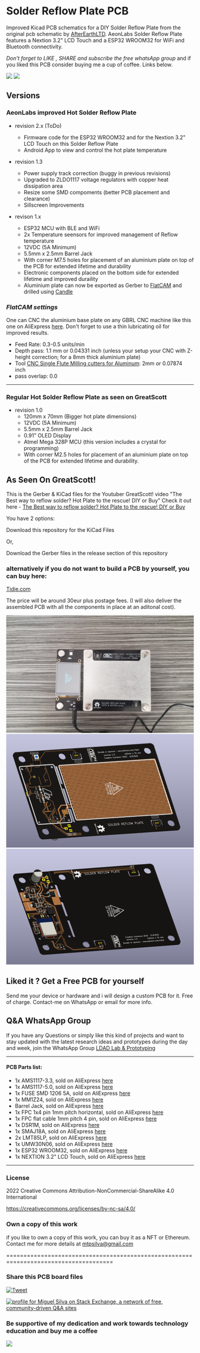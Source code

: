 # Solder Reflow Plate PCB
 Improved Kicad PCB schematics for a DIY Solder Reflow Plate from the original pcb schematic by [AfterEarthLTD](https://github.com/AfterEarthLTD/Solder-Reflow-Plate). AeonLabs Solder Reflow Plate features a Nextion 3.2" LCD Touch and a ESP32 WROOM32 for WiFi and Bluetooth connectivity. 

*Don't forget to LIKE , SHARE and subscribe the free whatsApp group* and if you liked this PCB consider buying me a cup of coffee. Links below.

![](https://views.whatilearened.today/views/github/aeonSolutions/AeonLabs_Solder_Reflow_Plate_PCB.svg)
![](https://img.shields.io/github/downloads/aeonSolutions/AeonLabs-Solder-Reflow-Plate-PCB/total?style=for-the-badge)

## Versions
### AeonLabs improved Hot Solder Reflow Plate
- revision 2.x (ToDo)
  - Firmware code for the ESP32 WROOM32 and for the Nextion 3.2" LCD Touch on this Solder Reflow Plate
  - Android App to view and control the hot plate temperature

- revision 1.3
  - Power supply track correction (buggy in previous revisions)
  - Upgraded to ZLDO1117 voltage regulators with copper heat dissipation area
  - Resize some SMD compoments (better PCB placement and clearance)
  - Sillscreen Improvements 
 
- revison 1.x
  - ESP32 MCU with BLE and WiFi
  - 2x Temperature seensors for improved management of Reflow temperature
  - 12VDC (5A Minimum)
  - 5.5mm x 2.5mm Barrel Jack
  - With corner M7.5 holes for placement of an aluminium plate on top of the PCB for extended lifetime and durability
  - Electronic components placed on the bottom side for extended lifetime and improved duraility
  - Aluminium plate can now be exported as Gerber to [FlatCAM](http://flatcam.org) and drilled using [Candle](https://github.com/Denvi/Candle) 
  
### *FlatCAM settings*
 
One can CNC the aluminium base plate on any GBRL CNC machine like this one on AliExpress [here](https://s.click.aliexpress.com/e/_AOOXQ7). Don't forget to use a thin lubricating oil for improved results. 
 
  - Feed Rate: 0.3-0.5 units/min
  - Depth pass: 1.1 mm or 0.04331 inch (unless your setup your CNC with Z-height correction; for a 8mm thick aluminium plate)
  - Tool [CNC Single Flute Milling cutters for Aluminum](https://www.aliexpress.com/item/1005004188243213.html?spm=a2g0o.cart.0.0.3cb23c00L4Ibog&mp=1): 2mm or 0.07874 inch
  - pass overlap: 0.0
  
 ________________________________________________________________________________________________________________

### Regular Hot Solder Reflow Plate as seen on GreatScott
- revision 1.0
  - 120mm x 70mm (Bigger hot plate dimensions)
  - 12VDC (5A Minimum)
  - 5.5mm x 2.5mm Barrel Jack
  - 0.91" OLED Display
  - Atmel Mega 328P MCU (this version includes a crystal for programming)
  - With corner M2.5 holes for placement of an aluminium plate on top of the PCB for extended lifetime and durability.
 

## As Seen On GreatScott! 
This is the Gerber & KiCad files for the Youtuber GreatScott! video "The Best way to reflow solder? Hot Plate to the rescue! DIY or Buy"
Check it out here - [The Best way to reflow solder? Hot Plate to the rescue! DIY or Buy](https://www.youtube.com/watch?v=QarizoUnRfk)


You have 2 options:

Download this repository for the KiCad Files

Or,

Download the Gerber files in the release section of this repository

### alternatively if you do not want to build a PCB by yourself, you can buy here:

[Tidie.com](https://www.tindie.com/products/aeonlabs/solder-reflow-plate-with-nextion-lcd-touch/)

The price will be around 30eur plus postage fees.
(I will also deliver the assembled PCB with all the components in place at an aditonal cost).

![](https://github.com/aeonSolutions/AeonLabs-Solder-Reflow-Plate-PCB/blob/main/Designs/concept.jpg)
![](https://github.com/aeonSolutions/AeonLabs-Solder-Reflow-Plate-PCB/blob/main/Designs/pcb_front.png)
![](https://github.com/aeonSolutions/AeonLabs-Solder-Reflow-Plate-PCB/blob/main/Designs/pcb_back.png)

## Liked it ? Get a Free PCB for yourself
Send me your device or hardware and i will design a custom PCB for it. Free of charge. Contact-me on WhatsApp or email for more info. 

## Q&A WhatsApp Group
If you have any Questions or simply  like this kind of projects and want to stay updated with the latest research ideas and prototypes during the day and week, join the WhatsApp Group
[LDAD Lab & Prototyping](https://chat.whatsapp.com/FkNC7u83kuy2QRA5sqjBVg)


________________________________________________________________________________________________________________



#### PCB Parts list:
- 1x AMS1117-3.3, sold on AliExpress [here](https://s.click.aliexpress.com/e/_AOIVLN)
- 1x AMS1117-5.0, sold on AliExpress [here](https://s.click.aliexpress.com/e/_AOIVLN)
- 1x FUSE SMD 1206 5A, sold on AliExpress [here](https://s.click.aliexpress.com/e/_A8yVgJ)
- 1x MM1Z24, sold on AliExpress [here](https://www.aliexpress.com/item/1005003538876461.html?spm=a2g0o.order_list.0.0.2bb91802tqEyK1)
- Barrel Jack, sold on AliExpress [here](https://s.click.aliexpress.com/e/_As3F2L)
- 1x FPC 1x4 pin 1mm pitch horizontal, sold on AliExpress [here](https://s.click.aliexpress.com/e/_ASMTDp)
- 1x FPC flat cable 1mm pitch 4 pin, sold on AliExpress [here](https://s.click.aliexpress.com/e/_9js0C7)
- 1x DSR1M, sold on AliExpress [here](https://s.click.aliexpress.com/e/_9JQobh)
- 1x SMAJ18A, sold on AliExpress [here](https://s.click.aliexpress.com/e/_9zW0DN)
- 2x LMT85LP, sold on AliExpress [here](https://www.aliexpress.com/item/1005003755656556.html?spm=a2g0o.order_list.0.0.42ba1802MVKTRu)
- 1x UMW30N06, sold on AliExpress [here](https://www.aliexpress.com/item/4000687585069.html?spm=a2g0o.order_list.0.0.2bb91802tqEyK1)
- 1x ESP32 WROOM32, sold on AliExpress [here](https://www.aliexpress.com/item/32912371635.html?spm=a2g0o.productlist.0.0.1c737b00qtI6F1&algo_pvid=2b9d3923-cad6-4894-abba-bcbe1659aab6&algo_exp_id=2b9d3923-cad6-4894-abba-bcbe1659aab6-0&pdp_ext_f=%7B"sku_id"%3A"65986896288"%7D&pdp_npi=2%40dis%21EUR%21%212.27%21%21%21%21%21%400bb0622916528901078995704e092a%2165986896288%21sea)
- 1x NEXTION 3.2" LCD Touch, sold on AliExpress [here](https://www.aliexpress.com/item/32678581956.html?spm=a2g0o.productlist.0.0.16f46e8cmt3XbA&algo_pvid=657314cc-0888-4621-8795-71fcd735d410&algo_exp_id=657314cc-0888-4621-8795-71fcd735d410-2&pdp_ext_f=%7B%22sku_id%22%3A%2210000003437337029%22%7D&pdp_npi=2%40dis%21EUR%21%2126.15%21%21%21%21%21%40210318b916528902149054769e34ce%2110000003437337029%21sea)

______________________________________________________________________________________________________________________________

### License
2022 Creative Commons Attribution-NonCommercial-ShareAlike 4.0 International

https://creativecommons.org/licenses/by-nc-sa/4.0/

### Own a copy of this work
if you like to own a copy of this work, you can buy it as a NFT or Ethereum. Contact me for more details at mtpsilva@gmail.com

=====================================================================================
### Share this PCB board files
[![Tweet](https://img.shields.io/twitter/url/http/shields.io.svg?style=social)](https://twitter.com/intent/tweet?original_referer=https%3A%2F%2Fjitpack.io%2F&ref_src=twsrc%5Etfw&text=Version%201.0%20of%20AeonLabs-Solder-Reflow-Plate-PCB%20is%20now%20available%20on%20&tw_p=tweetbutton&url=http%3A%2F%2Fgithub.com%2FaeonSolutions%2FAeonLabs-Solder-Reflow-Plate-PCB)

<a href="https://stackexchange.com/users/18907312/miguel-silva"><img src="https://stackexchange.com/users/flair/18907312.png" width="208" height="58" alt="profile for Miguel Silva on Stack Exchange, a network of free, community-driven Q&amp;A sites" title="profile for Miguel Silva on Stack Exchange, a network of free, community-driven Q&amp;A sites" /></a>

### Be supportive of my dedication and work towards technology education and buy me a coffee

[<img src="https://cdn.buymeacoffee.com/buttons/v2/default-yellow.png" data-canonical-src="https://cdn.buymeacoffee.com/buttons/v2/default-yellow.png" height="70" />](https://www.buymeacoffee.com/migueltomas)

